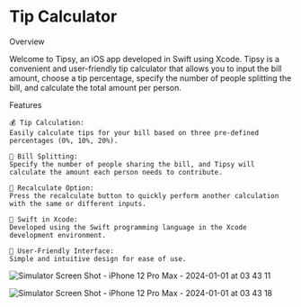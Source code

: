 # Tip Calculator

Overview

Welcome to Tipsy, an iOS app developed in Swift using Xcode. Tipsy is a convenient and user-friendly tip calculator that allows you to input the bill amount, choose a tip percentage, specify the number of people splitting the bill, and calculate the total amount per person.


Features

    💰 Tip Calculation:
    Easily calculate tips for your bill based on three pre-defined percentages (0%, 10%, 20%).

    🧮 Bill Splitting:
    Specify the number of people sharing the bill, and Tipsy will calculate the amount each person needs to contribute.

    🔄 Recalculate Option:
    Press the recalculate button to quickly perform another calculation with the same or different inputs.

    🔄 Swift in Xcode:
    Developed using the Swift programming language in the Xcode development environment.

    🎨 User-Friendly Interface:
    Simple and intuitive design for ease of use.


![Simulator Screen Shot - iPhone 12 Pro Max - 2024-01-01 at 03 43 11](https://github.com/ZakiZughbi/TipCalculator/assets/39328307/169930ec-3949-41f1-9a6b-490e52aa68fd)

![Simulator Screen Shot - iPhone 12 Pro Max - 2024-01-01 at 03 43 18](https://github.com/ZakiZughbi/TipCalculator/assets/39328307/41910967-9378-4a20-bf6e-fe93c5a1e11b)
